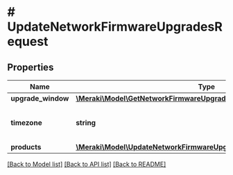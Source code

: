 # # UpdateNetworkFirmwareUpgradesRequest

## Properties

Name | Type | Description | Notes
------------ | ------------- | ------------- | -------------
**upgrade_window** | [**\Meraki\Model\GetNetworkFirmwareUpgrades200ResponseUpgradeWindow**](GetNetworkFirmwareUpgrades200ResponseUpgradeWindow.md) |  | [optional]
**timezone** | **string** | The timezone for the network | [optional]
**products** | [**\Meraki\Model\UpdateNetworkFirmwareUpgradesRequestProducts**](UpdateNetworkFirmwareUpgradesRequestProducts.md) |  | [optional]

[[Back to Model list]](../../README.md#models) [[Back to API list]](../../README.md#endpoints) [[Back to README]](../../README.md)
